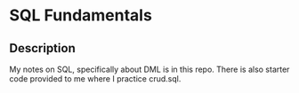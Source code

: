 # SQL Fundamentals 

## Description 

My notes on SQL, specifically about DML is in this repo. There is also starter code provided to me where I practice crud.sql. 
